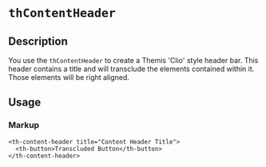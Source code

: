 # `thContentHeader`

## Description

You use the `thContentHeader` to create a Themis 'Clio' style header bar. This header contains a title and will transclude the elements contained within it. Those elements will be right aligned.

## Usage

### Markup
```
<th-content-header title="Content Header Title">
  <th-button>Transcluded Button</th-button>
</th-content-header>
```